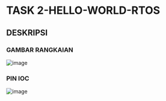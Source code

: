# TASK 2-HELLO-WORLD-RTOS
## DESKRIPSI
### GAMBAR RANGKAIAN
![image](https://github.com/user-attachments/assets/e29cb31b-3da4-4518-9fa6-ccad6f9b77c0)
### PIN IOC
![image](https://github.com/user-attachments/assets/e0044337-3503-4bd3-9d18-454f931c0598)
